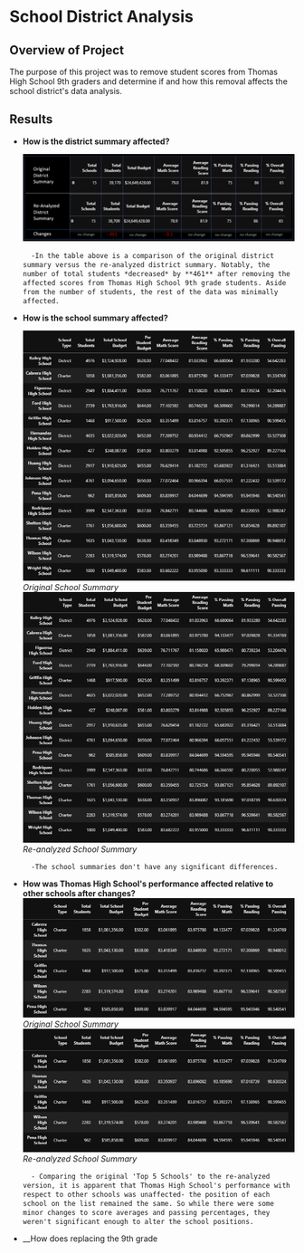 # School District Analysis

## Overview of Project
The purpose of this project was to remove student scores from Thomas High School 9th graders and determine if and how this removal affects the school district's data analysis.

## Results
- __How is the district summary affected?__

    ![Original District Summary vs Re-analyzed District Summary](./Resources/district_summaries_table.png)

        -In the table above is a comparison of the original district summary versus the re-analyzed district summary. Notably, the number of total students *decreased* by **461** after removing the affected scores from Thomas High School 9th grade students. Aside from the number of students, the rest of the data was minimally affected.

- __How is the school summary affected?__

    ![Original School Summary](./Resources/per_school_sum_OG.png)
    _Original School Summary_
    ![Re-analyzed School Summary](./Resources/per_school_sum_reval.png)
    _Re-analyzed School Summary_

        -The school summaries don't have any significant differences.

- __How was Thomas High School's performance affected relative to other schools after changes?__
    ![Original Top 5 Schools](./Resources/top5_OG.png)
    _Original School Summary_
    ![Re-analyzed Top 5 Schools](./Resources/top5_reval.png)
    _Re-analyzed School Summary_
    
        - Comparing the original 'Top 5 Schools' to the re-analyzed version, it is apparent that Thomas High School's performance with respect to other schools was unaffected- the position of each school on the list remained the same. So while there were some minor changes to score averages and passing percentages, they weren't significant enough to alter the school positions.
        
- __How does replacing the 9th grade 



